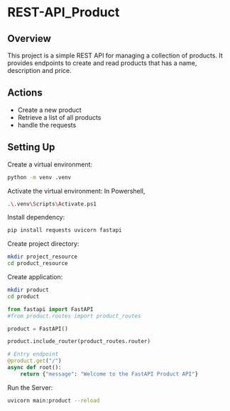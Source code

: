 # REST-API_Product

## Overview
This project is a simple REST API for managing a collection of products. It provides endpoints to create and read products that has a name, description and price.

## Actions 
- Create a new product
- Retrieve a list of all products
- handle the requests

## Setting Up
Create a virtual environment:
 ```bash
python -m venv .venv
```

Activate the virtual environment:
In Powershell,
 ```bash
 .\.venv\Scripts\Activate.ps1
```

Install dependency:
```bash
pip install requests uvicorn fastapi
```

Create project directory:
```bash
mkdir project_resource
cd product_resource
```

Create application:
```bash
mkdir product
cd product
```
```python
from fastapi import FastAPI
#from product.routes import product_routes

product = FastAPI()

product.include_router(product_routes.router)

# Entry endpoint
@product.get("/")  
async def root():  
    return {"message": "Welcome to the FastAPI Product API"}
```

Run the Server:
```bash
uvicorn main:product --reload
```

